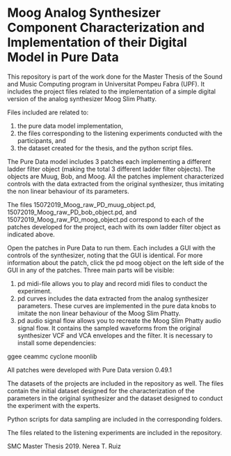 # Moog Analog Synthesizer Component Characterization and Implementation of their Digital Model in Pure Data

This repository is part of the work done for the Master Thesis of the Sound and Music Computing program in Universitat Pompeu Fabra (UPF). It includes the project files related to the implementation of a simple digital version of the analog synthesizer Moog Slim Phatty. 

Files included are related to: 
1) the pure data model implementation, 
2) the files corresponding to the listening experiments conducted with the participants, and 
3) the dataset created for the thesis, and the python script files.

The Pure Data model includes 3 patches each implementing a different ladder filter object (making the total 3 different ladder filter objects). The objects are Muug, Bob, and Moog. All the patches implement characterized controls with the data extracted from the original synthesizer, thus imitating the non linear behaviour of its parameters. 

The files 15072019_Moog_raw_PD_muug_object.pd, 15072019_Moog_raw_PD_bob_object.pd, and 15072019_Moog_raw_PD_moog_object.pd correspond to each of the patches developed for the project, each with its own ladder filter object as indicated above. 

Open the patches in Pure Data to run them. Each includes a GUI with the controls of the synthesizer, noting that the GUI is identical. For more information about the patch, click the pd moog object on the left side of the GUI in any of the patches. Three main parts will be visible:

1) pd midi-file allows you to play and record midi files to conduct the experiment.
2) pd curves includes the data extracted from the analog synthesizer parameters. These curves are implemented in the pure data knobs to imitate the non linear behaviour of the Moog Slim Phatty.
3) pd audio signal flow allows you to recreate the Moog Slim Phatty audio signal flow. It contains the sampled waveforms from the original synthesizer VCF and VCA envelopes and the filter. It is necessary to install some dependencies: 

  ggee
  ceammc
  cyclone
  moonlib

All patches were developed with Pure Data version 0.49.1

The datasets of the projects are included in the repository as well. The files contain the initial dataset designed for the characterization of the parameters in the original synthesizer and the dataset designed to conduct the experiment with the experts. 

Python scripts for data sampling are included in the corresponding folders. 

The files related to the listening experiments are included in the repository. 

SMC Master Thesis 2019. Nerea T. Ruiz
 
